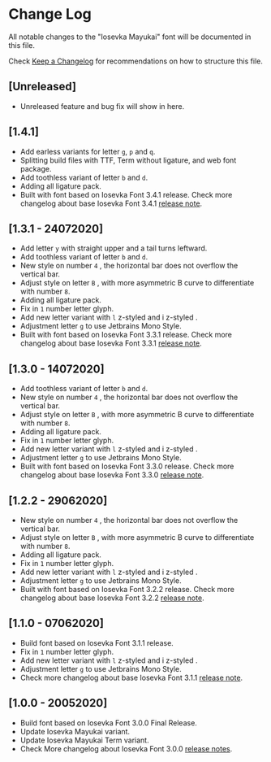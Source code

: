# Change Log

All notable changes to the "Iosevka Mayukai" font will be documented in this file.

Check [Keep a Changelog](http://keepachangelog.com/) for recommendations on how to structure this file.

## [Unreleased]

- Unreleased feature and bug fix will show in here.

## [1.4.1]

- Add earless variants for letter ```g```, ```p``` and ```q```.
- Splitting build files with TTF, Term without ligature, and web font package.
- Add toothless variant of letter ```b``` and ```d```.
- Adding all ligature pack.
- Built with font based on Iosevka Font 3.4.1 release. Check more changelog about base Iosevka Font 3.4.1 [release note](https://github.com/be5invis/Iosevka/releases/tag/v3.4.1).

## [1.3.1 - 24072020]

- Add letter ```y``` with straight upper and a tail turns leftward.
- Add toothless variant of letter ```b``` and ```d```.
- New style on number ```4``` , the horizontal bar does not overflow the vertical bar.
- Adjust style on letter ```B``` , with more asymmetric B curve to differentiate with number ```8```.
- Adding all ligature pack.
- Fix in ```1``` number letter glyph.
- Add new letter variant with ```l``` z-styled and i z-styled .
- Adjustment letter ```g``` to use Jetbrains Mono Style.
- Built with font based on Iosevka Font 3.3.1 release. Check more changelog about base Iosevka Font 3.3.1 [release note](https://github.com/be5invis/Iosevka/releases/tag/v3.3.1).

## [1.3.0 - 14072020]

- Add toothless variant of letter ```b``` and ```d```.
- New style on number ```4``` , the horizontal bar does not overflow the vertical bar.
- Adjust style on letter ```B``` , with more asymmetric B curve to differentiate with number ```8```.
- Adding all ligature pack.
- Fix in ```1``` number letter glyph.
- Add new letter variant with ```l``` z-styled and i z-styled .
- Adjustment letter ```g``` to use Jetbrains Mono Style.
- Built with font based on Iosevka Font 3.3.0 release. Check more changelog about base Iosevka Font 3.3.0 [release note](https://github.com/be5invis/Iosevka/releases/tag/v3.3.0).

## [1.2.2 - 29062020]

- New style on number ```4``` , the horizontal bar does not overflow the vertical bar.
- Adjust style on letter ```B``` , with more asymmetric B curve to differentiate with number ```8```.
- Adding all ligature pack.
- Fix in ```1``` number letter glyph.
- Add new letter variant with ```l``` z-styled and i z-styled .
- Adjustment letter ```g``` to use Jetbrains Mono Style.
- Built with font based on Iosevka Font 3.2.2 release. Check more changelog about base Iosevka Font 3.2.2 [release note](https://github.com/be5invis/Iosevka/releases/tag/v3.2.2).

## [1.1.0 - 07062020]

- Build font based on Iosevka Font 3.1.1 release.
- Fix in ```1``` number letter glyph.
- Add new letter variant with ```l``` z-styled and i z-styled .
- Adjustment letter ```g``` to use Jetbrains Mono Style.
- Check more changelog about base Iosevka Font 3.1.1 [release note](https://github.com/be5invis/Iosevka/releases/tag/v3.1.1).

## [1.0.0 - 20052020]

- Build font based on Iosevka Font 3.0.0 Final Release.
- Update Iosevka Mayukai variant.
- Update Iosevka Mayukai Term variant.
- Check More changelog about Iosevka Font 3.0.0 [release notes](https://github.com/be5invis/Iosevka/releases/tag/v3.0.0).
